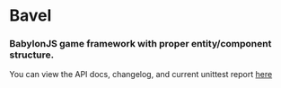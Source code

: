# Bavel

### BabylonJS game framework with proper entity/component structure.

You can view the API docs, changelog, and current unittest report [here](https://zimmed.github.io/bavel)

